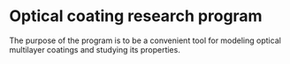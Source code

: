 # Optical coating research program

The purpose of the program is to be a convenient tool for modeling optical multilayer coatings and studying its properties.